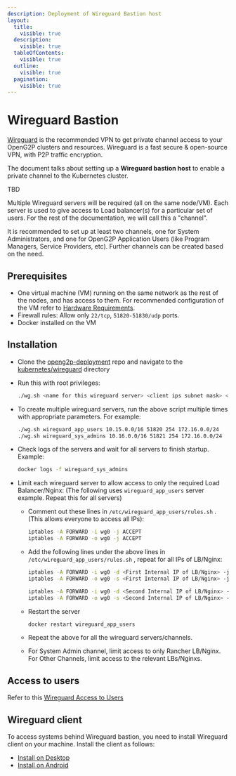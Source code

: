 ```yaml
---
description: Deployment of Wireguard Bastion host
layout:
  title:
    visible: true
  description:
    visible: true
  tableOfContents:
    visible: true
  outline:
    visible: true
  pagination:
    visible: true
---
```


# Wireguard Bastion

[Wireguard](https://www.wireguard.com/) is the recommended VPN to get private channel access to your OpenG2P clusters and resources. Wireguard is a fast secure & open-source VPN, with P2P traffic encryption.

The document talks about setting up a **Wireguard bastion host** to enable a private channel to the Kubernetes cluster.

TBD

Multiple Wireguard servers will be required (all on the same node/VM). Each server is used to give access to Load balancer(s) for a particular set of users. For the rest of the documentation, we will call this a "channel".

It is recommended to set up at least two channels, one for System Administrators, and one for OpenG2P Application Users (like Program Managers, Service Providers, etc). Further channels can be created based on the need.

## Prerequisites

* One virtual machine (VM) running on the same network as the rest of the nodes, and has access to them. For recommended configuration of the VM refer to [Hardware Requirements](../../hardware-requirements.md).
* Firewall rules: Allow only `22/tcp`, `51820-51830/udp` ports.
* Docker installed on the VM

## Installation

* Clone the [openg2p-deployment](https://github.com/OpenG2P/openg2p-deployment) repo and navigate to the [kubernetes/wireguard](https://github.com/OpenG2P/openg2p-deployment/tree/main/kubernetes/wireguard) directory
*   Run this with root privileges:

    ```bash
    ./wg.sh <name for this wireguard server> <client ips subnet mask> <port> <no of peers> <subnet mask of the cluster nodes & lbs>
    ```
*   To create multiple wireguard servers, run the above script multiple times with appropriate parameters. For example:

    ```bash
    ./wg.sh wireguard_app_users 10.15.0.0/16 51820 254 172.16.0.0/24
    ./wg.sh wireguard_sys_admins 10.16.0.0/16 51821 254 172.16.0.0/24
    ```
*   Check logs of the servers and wait for all servers to finish startup. Example:

    ```bash
    docker logs -f wireguard_sys_admins
    ```
* Limit each wireguard server to allow access to only the required Load Balancer/Nginx: (The following uses `wireguard_app_users` server example. Repeat this for all servers)
  *   Comment out these lines in `/etc/wireguard_app_users/rules.sh` . (This allows everyone to access all IPs):

      ```bash
      iptables -A FORWARD -i wg0 -j ACCEPT
      iptables -A FORWARD -o wg0 -j ACCEPT
      ```
  *   Add the following lines under the above lines in `/etc/wireguard_app_users/rules.sh` , repeat for all IPs of LB/Nginx:

      ```bash
      iptables -A FORWARD -i wg0 -d <First Internal IP of LB/Nginx> -j ACCEPT
      iptables -A FORWARD -o wg0 -s <First Internal IP of LB/Nginx> -j ACCEPT

      iptables -A FORWARD -i wg0 -d <Second Internal IP of LB/Nginx> -j ACCEPT
      iptables -A FORWARD -o wg0 -s <Second Internal IP of LB/Nginx> -j ACCEPT
      ```
  *   Restart the server

      ```bash
      docker restart wireguard_app_users
      ```
  * Repeat the above for all the wireguard servers/channels.
  * For System Admin channel, limit access to only Rancher LB/Nginx.\
    For Other Channels, limit access to the relevant LBs/Nginxs.

## Access to users

Refer to this [Wireguard Access to Users](wireguard-access-to-users.md)

## Wireguard client

To access systems behind Wireguard bastion, you need to install Wireguard client on your machine. Install the client as follows:

* [Install on Desktop](install-wireguard-client-on-machine.md)
* [Install on Android](install-wireguard-app-and-activate-tunnel.md)
